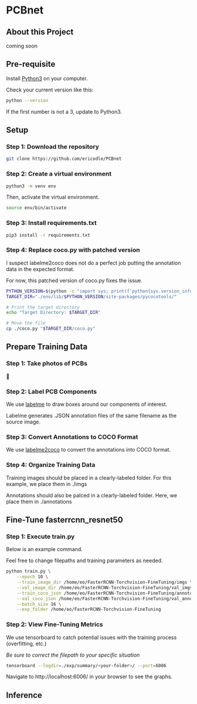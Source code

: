 # PCBnet

## About this Project

coming soon
 
## Pre-requisite

Install [Python3](https://www.python.org/downloads/) on your computer.

Check your current version like this:

  ```sh
  python --version
  ```

If the first number is not a 3, update to Python3.

## Setup

### Step 1: Download the repository

```sh
git clone https://github.com/ericodle/PCBnet
```

### Step 2: Create a virtual environment

```sh
python3 -m venv env
```

Then, activate the virtual environment.


```sh
source env/bin/activate
```

### Step 3: Install requirements.txt

  ```sh
pip3 install -r requirements.txt
  ```
### Step 4: Replace coco.py with patched version

I suspect labelme2coco does not do a perfect job putting the annotation data in the expected format.

For now, this patched version of coco.py fixes the issue.

```sh
PYTHON_VERSION=$(python -c "import sys; print(f'python{sys.version_info.major}.{sys.version_info.minor}')")
TARGET_DIR="./env/lib/$PYTHON_VERSION/site-packages/pycocotools/"

# Print the target directory
echo "Target Directory: $TARGET_DIR"

# Move the file
cp ./coco.py "$TARGET_DIR/coco.py"
```

## Prepare Training Data

### Step 1: Take photos of PCBs

📸 

### Step 2: Label PCB Components

We use [labelme](https://github.com/wkentaro/labelme) to draw boxes around our components of interest.

Labelme generates .JSON annotation files of the same filename as the source image.

### Step 3: Convert Annotations to COCO Format

We use [labelme2coco](https://github.com/fcakyon/labelme2coco) to convert the annotations into COCO format.

### Step 4: Organize Training Data

Training images should be placed in a clearly-labeled folder.
For this example, we place them in ./imgs

Annotations should also be palced in a clearly-labeled folder.
Here, we place them in ./annotations

## Fine-Tune fasterrcnn_resnet50

### Step 1: Execute train.py

Below is an example command. 

Feel free to change filepaths and training parameters as needed.

```sh
python train.py \
    --epoch 10 \
    --train_image_dir /home/eo/FasterRCNN-Torchvision-FineTuning/imgs \
    --val_image_dir /home/eo/FasterRCNN-Torchvision-FineTuning/val_imgs \
    --train_coco_json /home/eo/FasterRCNN-Torchvision-FineTuning/annotations/DSC01113.json \
    --val_coco_json /home/eo/FasterRCNN-Torchvision-FineTuning/val_annotations/DSC01113.json \
    --batch_size 16 \
    --exp_folder /home/eo/FasterRCNN-Torchvision-FineTuning
```

### Step 2: View Fine-Tuning Metrics

We use tensorboard to catch potential issues with the training process (overfitting, etc.)

*Be sure to correct the filepath to your specific situation*

```sh
tensorboard --logdir=./exp/summary/<your-folder>/ --port=6006
```

Navigate to http://localhost:6006/ in your browser to see the graphs.


## Inference





<!-- MARKDOWN LINKS & IMAGES -->
<!-- https://www.markdownguide.org/basic-syntax/#reference-style-links -->
[contributors-shield]: https://img.shields.io/github/contributors/github_username/repo_name.svg?style=for-the-badge
[contributors-url]: https://github.com/github_username/repo_name/graphs/contributors
[forks-shield]: https://img.shields.io/github/forks/github_username/repo_name.svg?style=for-the-badge
[forks-url]: https://github.com/github_username/repo_name/network/members
[stars-shield]: https://img.shields.io/github/stars/github_username/repo_name.svg?style=for-the-badge
[stars-url]: https://github.com/github_username/repo_name/stargazers
[issues-shield]: https://img.shields.io/github/issues/github_username/repo_name.svg?style=for-the-badge
[issues-url]: https://github.com/github_username/repo_name/issues
[license-shield]: https://img.shields.io/github/license/github_username/repo_name.svg?style=for-the-badge
[license-url]: https://github.com/github_username/repo_name/blob/master/LICENSE.txt
[linkedin-shield]: https://img.shields.io/badge/-LinkedIn-black.svg?style=for-the-badge&logo=linkedin&colorB=555
[linkedin-url]: https://linkedin.com/in/linkedin_username
[product-screenshot]: images/screenshot.png
